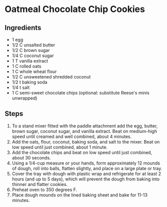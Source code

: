 # Oatmeal Chocolate Chip Cookies

## Ingredients
- 1 egg
- 1/2 C unsalted butter
- 1/2 C brown sugar
- 1/4 C coconut sugar
- 1 T vanilla extract
- 1 C rolled oats
- 1 C whole wheat flour
- 1/2 C unsweetened shredded coconut
- 1/2 t baking soda
- 1/4 t salt
- 1 C semi-sweet chocolate chips (optional: substitute Reese's minis unwrapped)

## Steps
1. To a stand mixer fitted with the paddle attachment add the egg, butter, brown sugar, coconut sugar, and vanilla extract. Beat on medium-high speed until creamed and well combined, about 4 minutes.
2. Add the oats, flour, coconut, baking soda, and salt to the mixer. Beat on low speed until just combined, about 1 minute.
3. Add the chocolate chips and beat on low speed until just combined, about 30 seconds.
4. Using a 1/4-cup measure or your hands, form approximately 12 mounds of dough, roll into balls, flatten slightly, and place on a large plate or tray.
5. Cover the tray with dough with plastic wrap and refrigerate for at least 2 hours (and up to 5 days), which will prevent the dough from baking into thinner and flatter cookies.
6. Preheat oven to 350 degrees F.
7. Place dough mounds on the lined baking sheet and bake for 11-13 minutes.